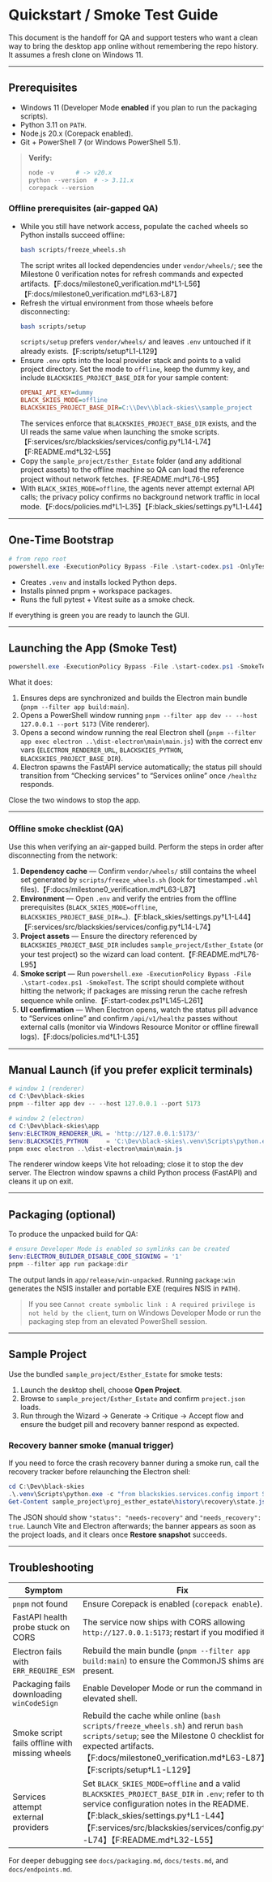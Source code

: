 # Quickstart / Smoke Test Guide

This document is the handoff for QA and support testers who want a clean way to bring the desktop app online without remembering the repo history. It assumes a fresh clone on Windows 11.

---

## Prerequisites

- Windows 11 (Developer Mode **enabled** if you plan to run the packaging scripts).
- Python 3.11 on `PATH`.
- Node.js 20.x (Corepack enabled).
- Git + PowerShell 7 (or Windows PowerShell 5.1).

> **Verify:**
> ```powershell
> node -v      # -> v20.x
> python --version  # -> 3.11.x
> corepack --version
> ```

### Offline prerequisites (air-gapped QA)

- While you still have network access, populate the cached wheels so Python installs succeed offline:
  ```bash
  bash scripts/freeze_wheels.sh
  ```
  The script writes all locked dependencies under `vendor/wheels/`; see the Milestone 0 verification notes for refresh commands and expected artifacts.【F:docs/milestone0_verification.md†L1-L56】【F:docs/milestone0_verification.md†L63-L87】
- Refresh the virtual environment from those wheels before disconnecting:
  ```bash
  bash scripts/setup
  ```
  `scripts/setup` prefers `vendor/wheels/` and leaves `.env` untouched if it already exists.【F:scripts/setup†L1-L129】
- Ensure `.env` opts into the local provider stack and points to a valid project directory. Set the mode to `offline`, keep the dummy key, and include `BLACKSKIES_PROJECT_BASE_DIR` for your sample content:
  ```ini
  OPENAI_API_KEY=dummy
  BLACK_SKIES_MODE=offline
  BLACKSKIES_PROJECT_BASE_DIR=C:\\Dev\\black-skies\\sample_project
  ```
  The services enforce that `BLACKSKIES_PROJECT_BASE_DIR` exists, and the UI reads the same value when launching the smoke scripts.【F:services/src/blackskies/services/config.py†L14-L74】【F:README.md†L32-L55】
- Copy the `sample_project/Esther_Estate` folder (and any additional project assets) to the offline machine so QA can load the reference project without network fetches.【F:README.md†L76-L95】
- With `BLACK_SKIES_MODE=offline`, the agents never attempt external API calls; the privacy policy confirms no background network traffic in local mode.【F:docs/policies.md†L1-L35】【F:black_skies/settings.py†L1-L44】

---

## One‑Time Bootstrap

```powershell
# from repo root
powershell.exe -ExecutionPolicy Bypass -File .\start-codex.ps1 -OnlyTests
```

- Creates `.venv` and installs locked Python deps.
- Installs pinned pnpm + workspace packages.
- Runs the full pytest + Vitest suite as a smoke check.

If everything is green you are ready to launch the GUI.

---

## Launching the App (Smoke Test)

```powershell
powershell.exe -ExecutionPolicy Bypass -File .\start-codex.ps1 -SmokeTest
```

What it does:

1. Ensures deps are synchronized and builds the Electron main bundle (`pnpm --filter app build:main`).
2. Opens a PowerShell window running `pnpm --filter app dev -- --host 127.0.0.1 --port 5173` (Vite renderer).
3. Opens a second window running the real Electron shell (`pnpm --filter app exec electron ..\dist-electron\main\main.js`) with the correct env vars (`ELECTRON_RENDERER_URL`, `BLACKSKIES_PYTHON`, `BLACKSKIES_PROJECT_BASE_DIR`).
4. Electron spawns the FastAPI service automatically; the status pill should transition from “Checking services” to “Services online” once `/healthz` responds.

Close the two windows to stop the app.

---

### Offline smoke checklist (QA)

Use this when verifying an air-gapped build. Perform the steps in order after disconnecting from the network:

1. **Dependency cache** — Confirm `vendor/wheels/` still contains the wheel set generated by `scripts/freeze_wheels.sh` (look for timestamped `.whl` files).【F:docs/milestone0_verification.md†L63-L87】
2. **Environment** — Open `.env` and verify the entries from the offline prerequisites (`BLACK_SKIES_MODE=offline`, `BLACKSKIES_PROJECT_BASE_DIR=…`).【F:black_skies/settings.py†L1-L44】【F:services/src/blackskies/services/config.py†L14-L74】
3. **Project assets** — Ensure the directory referenced by `BLACKSKIES_PROJECT_BASE_DIR` includes `sample_project/Esther_Estate` (or your test project) so the wizard can load content.【F:README.md†L76-L95】
4. **Smoke script** — Run `powershell.exe -ExecutionPolicy Bypass -File .\start-codex.ps1 -SmokeTest`. The script should complete without hitting the network; if packages are missing rerun the cache refresh sequence while online.【F:start-codex.ps1†L145-L261】
5. **UI confirmation** — When Electron opens, watch the status pill advance to “Services online” and confirm `/api/v1/healthz` passes without external calls (monitor via Windows Resource Monitor or offline firewall logs).【F:docs/policies.md†L1-L35】

---

## Manual Launch (if you prefer explicit terminals)

```powershell
# window 1 (renderer)
cd C:\Dev\black-skies
pnpm --filter app dev -- --host 127.0.0.1 --port 5173

# window 2 (electron)
cd C:\Dev\black-skies\app
$env:ELECTRON_RENDERER_URL = 'http://127.0.0.1:5173/'
$env:BLACKSKIES_PYTHON     = 'C:\Dev\black-skies\.venv\Scripts\python.exe'
pnpm exec electron ..\dist-electron\main\main.js
```

The renderer window keeps Vite hot reloading; close it to stop the dev server. The Electron window spawns a child Python process (FastAPI) and cleans it up on exit.

---

## Packaging (optional)

To produce the unpacked build for QA:

```powershell
# ensure Developer Mode is enabled so symlinks can be created
$env:ELECTRON_BUILDER_DISABLE_CODE_SIGNING = '1'
pnpm --filter app run package:dir
```

The output lands in `app/release/win-unpacked`. Running `package:win` generates the NSIS installer and portable EXE (requires NSIS in `PATH`).

> If you see `Cannot create symbolic link : A required privilege is not held by the client`, turn on Windows Developer Mode or run the packaging step from an elevated PowerShell session.

---

## Sample Project

Use the bundled `sample_project/Esther_Estate` for smoke tests:

1. Launch the desktop shell, choose **Open Project**.
2. Browse to `sample_project/Esther_Estate` and confirm `project.json` loads.
3. Run through the Wizard → Generate → Critique → Accept flow and ensure the budget pill and recovery banner respond as expected.

### Recovery banner smoke (manual trigger)

If you need to force the crash recovery banner during a smoke run, call the recovery tracker before relaunching the Electron shell:

```powershell
cd C:\Dev\black-skies
.\.venv\Scripts\python.exe -c "from blackskies.services.config import ServiceSettings; from blackskies.services.routers.recovery import RecoveryTracker; tracker = RecoveryTracker(ServiceSettings()); tracker.mark_needs_recovery('proj_esther_estate', reason='smoke-test manual')"
Get-Content sample_project\proj_esther_estate\history\recovery\state.json
```

The JSON should show `"status": "needs-recovery"` and `"needs_recovery": true`. Launch Vite and Electron afterwards; the banner appears as soon as the project loads, and it clears once **Restore snapshot** succeeds.

---

## Troubleshooting

| Symptom | Fix |
| --- | --- |
| `pnpm` not found | Ensure Corepack is enabled (`corepack enable`). |
| FastAPI health probe stuck on CORS | The service now ships with CORS allowing `http://127.0.0.1:5173`; restart if you modified it. |
| Electron fails with `ERR_REQUIRE_ESM` | Rebuild the main bundle (`pnpm --filter app build:main`) to ensure the CommonJS shims are present. |
| Packaging fails downloading `winCodeSign` | Enable Developer Mode or run the command in an elevated shell. |
| Smoke script fails offline with missing wheels | Rebuild the cache while online (`bash scripts/freeze_wheels.sh`) and rerun `bash scripts/setup`; see the Milestone 0 checklist for the expected artifacts.【F:docs/milestone0_verification.md†L63-L87】【F:scripts/setup†L1-L129】 |
| Services attempt external providers | Set `BLACK_SKIES_MODE=offline` and a valid `BLACKSKIES_PROJECT_BASE_DIR` in `.env`; refer to the service configuration notes in the README.【F:black_skies/settings.py†L1-L44】【F:services/src/blackskies/services/config.py†L14-L74】【F:README.md†L32-L55】 |

For deeper debugging see `docs/packaging.md`, `docs/tests.md`, and `docs/endpoints.md`.
